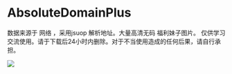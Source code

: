 # AbsoluteDomainPlus

数据来源于 网络 ，采用jsuop 解析地址。大量高清无码 福利妹子图片。 仅供学习交流使用。请于下载后24小时内删除。对于不当使用造成的任何后果，请自行承担。 

![](app/imgHolder/1.gif)
